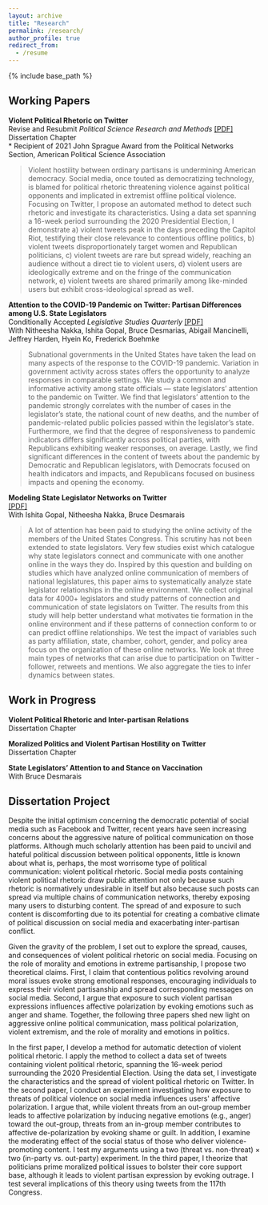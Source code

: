 ```yaml
---
layout: archive
title: "Research"
permalink: /research/
author_profile: true
redirect_from:
  - /resume
---
```


{% include base_path %}

## Working Papers

**Violent Political Rhetoric on Twitter** <br> 
Revise and Resubmit *Political Science Research and Methods* [[PDF]](https://github.com/taegyoon-kim/violent_political_rheotric_on_twitter/blob/master/Violent%20Political%20Rhetoric%20on%20Twitter.pdf) <br>
Dissertation Chapter <br>
\*  Recipient of 2021 John Sprague Award from the Political Networks Section, American Political Science Association
> Violent hostility between ordinary partisans is undermining American democracy. Social media, once touted as democratizing technology, is blamed for political rhetoric threatening violence against political opponents and implicated in extremist offline political violence. Focusing on Twitter, I propose an automated method to detect such rhetoric and investigate its characteristics. Using a data set spanning a 16-week period surrounding the 2020 Presidential Election, I demonstrate a) violent tweets peak in the days preceding the Capitol Riot, testifying their close relevance to contentious offline politics, b) violent tweets disproportionately target women and Republican politicians, c) violent tweets are rare but spread widely, reaching an audience without a direct tie to violent users, d) violent users are ideologically extreme and on the fringe of the communication network, e) violent tweets are shared primarily among like-minded users but exhibit cross-ideological spread as well.

**Attention to the COVID-19 Pandemic on Twitter: Partisan Differences among U.S. State Legislators** <br>
Conditionally Accepted *Legislative Studies Quarterly* [[PDF]](https://github.com/taegyoon-kim/spap_state_attention/blob/main/Attention%20to%20the%20COVID-19%20pandemic%20on%20Twitter.pdf) <br>
With Nitheesha Nakka, Ishita Gopal, Bruce Desmarias, Abigail Mancinelli, Jeffrey Harden, Hyein Ko, Frederick Boehmke <br>
> Subnational governments in the United States have taken the lead on many aspects of the response to the COVID-19 pandemic.  Variation in government activity across states offers the opportunity to analyze responses in comparable settings.  We study a common and informative activity among state officials — state legislators’ attention to the pandemic on Twitter.  We find that legislators’ attention to the pandemic strongly correlates with the number of cases in the legislator’s state, the national count of new deaths, and the number of pandemic-related public policies passed within the legislator’s state.  Furthermore, we find that the degree of responsiveness to pandemic indicators differs significantly across political parties, with Republicans exhibiting weaker responses, on average.  Lastly, we find significant differences in the content of tweets about  the  pandemic  by  Democratic  and  Republican  legislators,  with  Democrats  focused on health indicators and impacts, and Republicans focused on business impacts and opening the economy.

**Modeling State Legislator Networks on Twitter** <br>
[[PDF]](https://osf.io/mm/) <br>
With Ishita Gopal, Nitheesha Nakka, Bruce Desmarais <br>
> A lot of attention has been paid to studying the online activity of the members of the United States Congress. This scrutiny has not been extended to state legislators. Very few studies exist which catalogue why state legislators connect and communicate with one another online in the ways they do. Inspired by this question and building on studies which have analyzed online communication of members of national legislatures, this paper aims to systematically analyze state legislator relationships in the online environment. We collect original data for 4000+ legislators and study patterns of connection and communication of state legislators on Twitter. The results from this study will help better understand what motivates tie formation in the online environment and if these patterns of connection conform to or can predict offline relationships. We test the impact of variables such as party affiliation, state, chamber, cohort, gender, and policy area focus on the organization of these online networks. We look at three main types of networks that can arise due to participation on Twitter - follower, retweets and mentions. We also aggregate the ties to infer dynamics between states.


## Work in Progress

**Violent Political Rhetoric and Inter-partisan Relations** <br>
Dissertation Chapter <br>

**Moralized Politics and Violent Partisan Hostility on Twitter** <br>
Dissertation Chapter <br>

**State Legislators’ Attention to and Stance on Vaccination** <br>
With Bruce Desmarais <br>


## Dissertation Project

Despite the initial optimism concerning the democratic potential of social media such as Facebook and Twitter, recent years have seen increasing concerns about the aggressive nature of political communication on those platforms. Although much scholarly attention has been paid to uncivil and hateful political discussion between political opponents, little is known about what is, perhaps, the most worrisome type of political communication: violent political rhetoric. Social media posts containing violent political rhetoric draw public attention not only because such rhetoric is normatively undesirable in itself but also because such posts can spread via multiple chains of communication networks, thereby exposing many users to disturbing content. The spread of and exposure to such content is discomforting due to its potential for creating a combative climate of political discussion on social media and exacerbating inter-partisan conflict. 

Given the gravity of the problem, I set out to explore the spread, causes, and consequences of violent political rhetoric on social media. Focusing on the role of morality and emotions in extreme partisanship, I propose two theoretical claims. First, I claim that contentious politics revolving around moral issues evoke strong emotional responses, encouraging individuals to express their violent partisanship and spread corresponding messages on social media. Second, I argue that exposure to such violent partisan expressions influences affective polarization by evoking emotions such as anger and shame. Together, the following three papers shed new light on aggressive online political communication, mass political polarization, violent extremism, and the role of morality and emotions in politics.

In the first paper, I develop a method for automatic detection of violent political rhetoric. I apply the method to collect a data set of tweets containing violent political rhetoric, spanning the 16-week period surrounding the 2020 Presidential Election. Using the data set, I investigate the characteristics and the spread of violent political rhetoric on Twitter. In the second paper, I conduct an experiment investigating how exposure to threats of political violence on social media influences users' affective polarization. I argue that, while violent threats from an out-group member leads to affective polarization by inducing negative emotions (e.g., anger) toward the out-group, threats from an in-group member contributes to affective de-polarization by evoking shame or guilt. In addition, I examine the moderating effect of the social status of those who deliver violence-promoting content. I test my arguments using a two (threat vs. non-threat) $\times$ two (in-party vs. out-party) experiment. In the third paper, I theorize that politicians prime moralized political issues to bolster their core support base, although it leads to violent partisan expression by evoking outrage. I test several implications of this theory using tweets from the 117th Congress.
